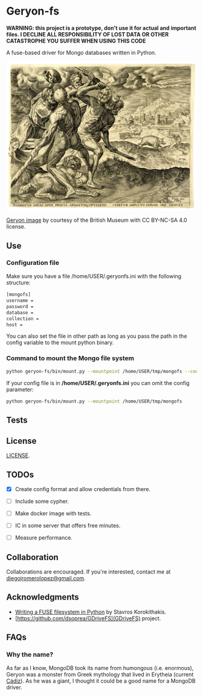 # Geryon-fs

**WARNING: this project is a prototype, don't use it for actual and important files.
I DECLINE ALL RESPONSIBILITY OF LOST DATA OR OTHER CATASTROPHE YOU SUFFER WHEN USING THIS CODE**

A fuse-based driver for Mongo databases written in Python.

![Geryon fighting with Heracles](resources/geryon.jpg)

[Geryon image](https://www.britishmuseum.org/collection/image/182489001) by courtesy of the British Museum with
CC BY-NC-SA 4.0 license.


## Use

### Configuration file
Make sure you have a file /home/USER/.geryonfs.ini with the following structure:

```
[mongofs]
username =
password =
database =
collection =
host =
```

You can also set the file in other path as long as you pass the path in the config variable to the mount python binary.

### Command to mount the Mongo file system

```bash
python geryon-fs/bin/mount.py --mountpoint /home/USER/tmp/mongofs --config /home/USER/.geryonfs.ini
```

If your config file is in **/home/USER/.geryonfs.ini** you can omit the config parameter:

```bash
python geryon-fs/bin/mount.py --mountpoint /home/USER/tmp/mongofs
```

## Tests



## License
[LICENSE](LICENSE).


## TODOs

- [x] Create config format and allow credentials from there.
- [ ] Include some cypher.
- [ ] Make docker image with tests.
- [ ] IC in some server that offers free minutes.
- [ ] Measure performance. 


## Collaboration

Collaborations are encouraged. If you're interested, contact me at diegojromerolopez@gmail.com.


## Acknowledgments
  
  * [Writing a FUSE filesystem in Python](https://www.stavros.io/posts/python-fuse-filesystem/)
    by Stavros Korokithakis.
  * [https://github.com/dsoprea/GDriveFS](GDriveFS) project.


## FAQs

### Why the name?

As far as I know, MongoDB took its name from humongous (i.e. enormous), Geryon was a monster from Greek mythology that
lived in Erytheia (current [Cádiz](https://en.wikipedia.org/wiki/C%C3%A1diz)). As he was a giant,
I thought it could be a good name for a MongoDB driver.
